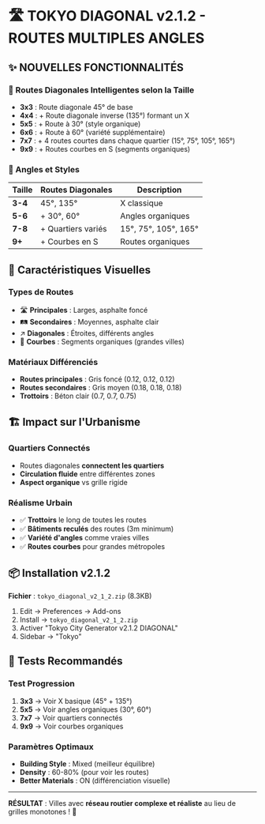 # 🛣️ TOKYO DIAGONAL v2.1.2 - ROUTES MULTIPLES ANGLES

## ✨ NOUVELLES FONCTIONNALITÉS

### 🎯 Routes Diagonales Intelligentes selon la Taille
- **3x3** : Route diagonale 45° de base
- **4x4** : + Route diagonale inverse (135°) formant un X
- **5x5** : + Route à 30° (style organique)
- **6x6** : + Route à 60° (variété supplémentaire)
- **7x7** : + 4 routes courtes dans chaque quartier (15°, 75°, 105°, 165°)
- **9x9** : + Routes courbes en S (segments organiques)

### 📐 Angles et Styles
| Taille | Routes Diagonales | Description |
|--------|------------------|-------------|
| **3-4** | 45°, 135° | X classique |
| **5-6** | + 30°, 60° | Angles organiques |
| **7-8** | + Quartiers variés | 15°, 75°, 105°, 165° |
| **9+** | + Courbes en S | Routes organiques |

## 🎨 Caractéristiques Visuelles

### Types de Routes
- 🛣️ **Principales** : Larges, asphalte foncé
- 🛤️ **Secondaires** : Moyennes, asphalte clair  
- ↗️ **Diagonales** : Étroites, différents angles
- 🌊 **Courbes** : Segments organiques (grandes villes)

### Matériaux Différenciés
- **Routes principales** : Gris foncé (0.12, 0.12, 0.12)
- **Routes secondaires** : Gris moyen (0.18, 0.18, 0.18)
- **Trottoirs** : Béton clair (0.7, 0.7, 0.75)

## 🏗️ Impact sur l'Urbanisme

### Quartiers Connectés
- Routes diagonales **connectent les quartiers**
- **Circulation fluide** entre différentes zones
- **Aspect organique** vs grille rigide

### Réalisme Urbain
- ✅ **Trottoirs** le long de toutes les routes
- ✅ **Bâtiments reculés** des routes (3m minimum)
- ✅ **Variété d'angles** comme vraies villes
- ✅ **Routes courbes** pour grandes métropoles

## 📦 Installation v2.1.2

**Fichier** : `tokyo_diagonal_v2_1_2.zip` (8.3KB)

1. Edit → Preferences → Add-ons
2. Install → `tokyo_diagonal_v2_1_2.zip`
3. Activer "Tokyo City Generator v2.1.2 DIAGONAL"
4. Sidebar → "Tokyo"

## 🎯 Tests Recommandés

### Test Progression
1. **3x3** → Voir X basique (45° + 135°)
2. **5x5** → Voir angles organiques (30°, 60°)
3. **7x7** → Voir quartiers connectés
4. **9x9** → Voir courbes organiques

### Paramètres Optimaux
- **Building Style** : Mixed (meilleur équilibre)
- **Density** : 60-80% (pour voir les routes)
- **Better Materials** : ON (différenciation visuelle)

---

**RÉSULTAT** : Villes avec **réseau routier complexe et réaliste** au lieu de grilles monotones ! 🎉